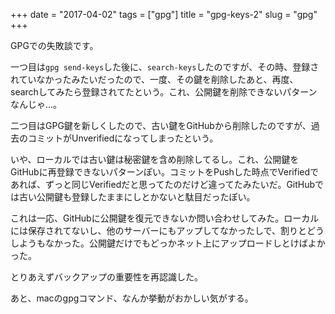 +++
date = "2017-04-02"
tags = ["gpg"]
title = "gpg-keys-2"
slug = "gpg"
+++

GPGでの失敗談です。		

一つ目は`gpg send-keys`した後に、`search-keys`したのですが、その時、登録されていなかったみたいだったので、一度、その鍵を削除したあと、再度、searchしてみたら登録されてたという。これ、公開鍵を削除できないパターンなんじゃ...。

二つ目はGPG鍵を新しくしたので、古い鍵をGitHubから削除したのですが、過去のコミットがUnverifiedになってしまったという。

いや、ローカルでは古い鍵は秘密鍵を含め削除してるし。これ、公開鍵をGitHubに再登録できないパターンぽい。コミットをPushした時点でVerifiedであれば、ずっと同じVerifiedだと思ってたのだけど違ってたみたいだ。GitHubでは古い公開鍵も登録したままにしとかないと駄目だったぽい。

これは一応、GitHubに公開鍵を復元できないか問い合わせしてみた。ローカルには保存されてないし、他のサーバーにもアップしてなかったしで、割りとどうしようもなかった。公開鍵だけでもどっかネット上にアップロードしとけばよかった。

とりあえずバックアップの重要性を再認識した。

あと、macのgpgコマンド、なんか挙動がおかしい気がする。
		
